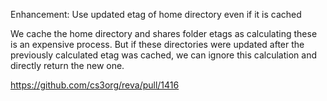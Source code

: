 Enhancement: Use updated etag of home directory even if it is cached

We cache the home directory and shares folder etags as calculating these is an
expensive process. But if these directories were updated after the previously
calculated etag was cached, we can ignore this calculation and directly return
the new one.

https://github.com/cs3org/reva/pull/1416
